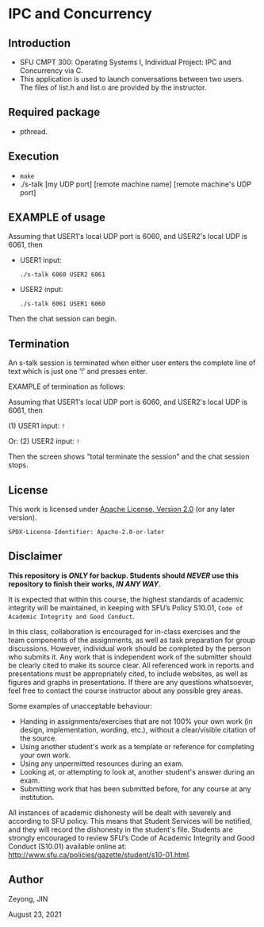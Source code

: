 # IPC and Concurrency

## Introduction
- SFU CMPT 300: Operating Systems I, Individual Project: IPC and Concurrency via C.
- This application is used to launch conversations between two users. The files of list.h and list.o are provided by the instructor.

## Required package
- pthread.

## Execution
- `make`
- ./s-talk [my UDP port] [remote machine name] [remote machine's UDP port]

## EXAMPLE of usage

Assuming that USER1's local UDP port is 6060, and USER2's local UDP is 6061, then

- USER1 input:

    `./s-talk 6060 USER2 6061`
    
- USER2 input:

    `./s-talk 6061 USER1 6060`
    
Then the chat session can begin.

## Termination

An s-talk session is terminated when either user enters the complete line of text which is just one ‘!’ and presses enter. 

EXAMPLE of termination as follows:

Assuming that USER1's local UDP port is 6060, and USER2's local UDP is 6061, then

(1) USER1 input: `!`
    
Or: (2) USER2 input: `!`
    
Then the screen shows "total terminate the session" and the chat session stops.

## License

This work is licensed under [Apache License, Version 2.0](https://www.apache.org/licenses/LICENSE-2.0) (or any later version). 

`SPDX-License-Identifier: Apache-2.0-or-later`

## Disclaimer

**This repository is *ONLY* for backup. Students should *NEVER* use this repository to finish their works, *IN ANY WAY*.**

It is expected that within this course, the highest standards of academic integrity will be maintained, in
keeping with SFU’s Policy S10.01, `Code of Academic Integrity and Good Conduct`.

In this class, collaboration is encouraged for in-class exercises and the team components of the assignments, as well
as task preparation for group discussions. However, individual work should be completed by the person
who submits it. Any work that is independent work of the submitter should be clearly cited to make its
source clear. All referenced work in reports and presentations must be appropriately cited, to include
websites, as well as figures and graphs in presentations. If there are any questions whatsoever, feel free
to contact the course instructor about any possible grey areas.

Some examples of unacceptable behaviour:
- Handing in assignments/exercises that are not 100% your own work (in design, implementation,
wording, etc.), without a clear/visible citation of the source.
- Using another student's work as a template or reference for completing your own work.
- Using any unpermitted resources during an exam.
- Looking at, or attempting to look at, another student's answer during an exam.
- Submitting work that has been submitted before, for any course at any institution.

All instances of academic dishonesty will be dealt with severely and according to SFU policy. This means
that Student Services will be notified, and they will record the dishonesty in the student's file. Students
are strongly encouraged to review SFU’s Code of Academic Integrity and Good Conduct (S10.01) available
online at: http://www.sfu.ca/policies/gazette/student/s10-01.html.

## Author

Zeyong, JIN

August 23, 2021
